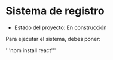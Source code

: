 <h1> Sistema de registro</h1>

- Estado del proyecto: En construcción

Para ejecutar el sistema, debes poner:

'''npm install react'''
